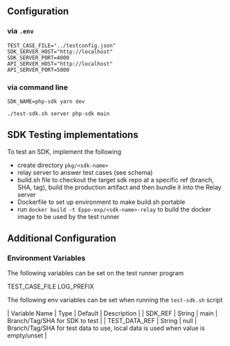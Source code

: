 ## Configuration

### via `.env`

```shell
TEST_CASE_FILE="../testconfig.json"
SDK_SERVER_HOST="http://localhost"
SDK_SERVER_PORT=4000
API_SERVER_HOST="http://localhost"
API_SERVER_PORT=5000
```

### via command line
```shell
SDK_NAME=php-sdk yarn dev
```

```shell
./test-sdk.sh server php-sdk main
```


## SDK Testing implementations

To test an SDK, implement the following
- create directory `pkg/<sdk-name>`
- relay server to answer test cases (see schema)
- build.sh file to checkout the target sdk repo at a specific ref (branch, SHA, tag), build the production artifact and then bundle it into the Relay server
- Dockerfile to set up environment to make build.sh portable
- run `docker build -t Eppo-exp/<sdk-name>-relay` to build the docker image to be used by the test runner

## Additional Configuration
### Environment Variables
The following variables can be set on the test runner program

TEST_CASE_FILE
LOG_PREFIX

The following env variables can be set when running the `test-sdk.sh` script

| Variable Name | Type | Default | Description |
| SDK_REF | String | main | Branch/Tag/SHA for SDK to test |
| TEST_DATA_REF | String | null | Branch/Tag/SHA for test data to use, local data is used when value is empty/unset |

